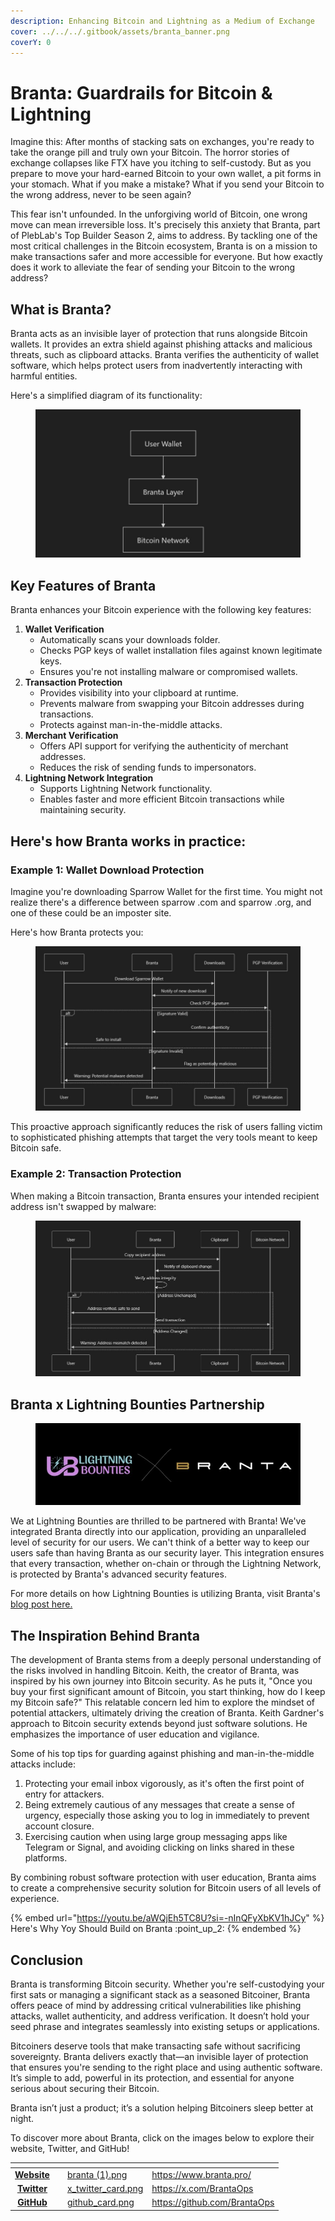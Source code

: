 ```yaml
---
description: Enhancing Bitcoin and Lightning as a Medium of Exchange
cover: ../../../.gitbook/assets/branta_banner.png
coverY: 0
---
```


# Branta: Guardrails for Bitcoin & Lightning

Imagine this: After months of stacking sats on exchanges, you're ready to take the orange pill and truly own your Bitcoin. The horror stories of exchange collapses like FTX have you itching to self-custody. But as you prepare to move your hard-earned Bitcoin to your own wallet, a pit forms in your stomach. What if you make a mistake? What if you send your Bitcoin to the wrong address, never to be seen again?

This fear isn't unfounded. In the unforgiving world of Bitcoin, one wrong move can mean irreversible loss. It's precisely this anxiety that Branta, part of PlebLab's Top Builder Season 2, aims to address. By tackling one of the most critical challenges in the Bitcoin ecosystem, Branta is on a mission to make transactions safer and more accessible for everyone. But how exactly does it work to alleviate the fear of sending your Bitcoin to the wrong address?

## What is Branta?

Branta acts as an invisible layer of protection that runs alongside Bitcoin wallets. It provides an extra shield against phishing attacks and malicious threats, such as clipboard attacks. Branta verifies the authenticity of wallet software, which helps protect users from inadvertently interacting with harmful entities.

Here's a simplified diagram of its functionality:

<figure><img src="../../../.gitbook/assets/branta_diagram_simple.JPG" alt=""><figcaption></figcaption></figure>

## **Key Features of Branta**

Branta enhances your Bitcoin experience with the following key features:

1. **Wallet Verification**
   * Automatically scans your downloads folder.
   * Checks PGP keys of wallet installation files against known legitimate keys.
   * Ensures you're not installing malware or compromised wallets.
2. **Transaction Protection**
   * Provides visibility into your clipboard at runtime.
   * Prevents malware from swapping your Bitcoin addresses during transactions.
   * Protects against man-in-the-middle attacks.
3. **Merchant Verification**
   * Offers API support for verifying the authenticity of merchant addresses.
   * Reduces the risk of sending funds to impersonators.
4. **Lightning Network Integration**
   * Supports Lightning Network functionality.
   * Enables faster and more efficient Bitcoin transactions while maintaining security.

## Here's how Branta works in practice:

### **Example 1: Wallet Download Protection**

Imagine you're downloading Sparrow Wallet for the first time. You might not realize there's a difference between sparrow .com and sparrow .org, and one of these could be an imposter site.

Here's how Branta protects you:

<figure><img src="../../../.gitbook/assets/branta_diagram_detailed.JPG" alt=""><figcaption></figcaption></figure>

This proactive approach significantly reduces the risk of users falling victim to sophisticated phishing attempts that target the very tools meant to keep Bitcoin safe.

### **Example 2: Transaction Protection**

When making a Bitcoin transaction, Branta ensures your intended recipient address isn't swapped by malware:

<figure><img src="../../../.gitbook/assets/branta_diagram_transaction_protection.JPG" alt=""><figcaption></figcaption></figure>

## **Branta x Lightning Bounties Partnership**

<figure><img src="../../../.gitbook/assets/branta_lb_partnership.JPG" alt="branta_lightningbounties_partnership_banner"><figcaption></figcaption></figure>

We at Lightning Bounties are thrilled to be partnered with Branta! We've integrated Branta directly into our application, providing an unparalleled level of security for our users. We can't think of a better way to keep our users safe than having Branta as our security layer. This integration ensures that every transaction, whether on-chain or through the Lightning Network, is protected by Branta's advanced security features.

For more details on how Lightning Bounties is utilizing Branta, visit Branta's [blog post here. ](https://www.branta.pro/blog?tag=lightningbounties)

## **The Inspiration Behind Branta**

The development of Branta stems from a deeply personal understanding of the risks involved in handling Bitcoin. Keith, the creator of Branta, was inspired by his own journey into Bitcoin security. As he puts it, "Once you buy your first significant amount of Bitcoin, you start thinking, how do I keep my Bitcoin safe?" This relatable concern led him to explore the mindset of potential attackers, ultimately driving the creation of Branta. Keith Gardner's approach to Bitcoin security extends beyond just software solutions. He emphasizes the importance of user education and vigilance.

Some of his top tips for guarding against phishing and man-in-the-middle attacks include:

1. Protecting your email inbox vigorously, as it's often the first point of entry for attackers.
2. Being extremely cautious of any messages that create a sense of urgency, especially those asking you to log in immediately to prevent account closure.
3. Exercising caution when using large group messaging apps like Telegram or Signal, and avoiding clicking on links shared in these platforms.

By combining robust software protection with user education, Branta aims to create a comprehensive security solution for Bitcoin users of all levels of experience.

{% embed url="https://youtu.be/aWQjEh5TC8U?si=-nInQFyXbKV1hJCy" %}
Here's Why Yoy Should Build on Branta :point\_up\_2:
{% endembed %}

## Conclusion

Branta is transforming Bitcoin security. Whether you're self-custodying your first sats or managing a significant stack as a seasoned Bitcoiner, Branta offers peace of mind by addressing critical vulnerabilities like phishing attacks, wallet authenticity, and address verification. It doesn’t hold your seed phrase and integrates seamlessly into existing setups or applications.

Bitcoiners deserve tools that make transacting safe without sacrificing sovereignty. Branta delivers exactly that—an invisible layer of protection that ensures you're sending to the right place and using authentic software. It’s simple to add, powerful in its protection, and essential for anyone serious about securing their Bitcoin.

Branta isn’t just a product; it’s a solution helping Bitcoiners sleep better at night.&#x20;

To discover more about Branta, click on the images below to explore their website, Twitter, and GitHub!

<table data-view="cards"><thead><tr><th align="center"></th><th data-hidden data-type="files"></th><th data-hidden data-card-cover data-type="files"></th><th data-hidden data-card-target data-type="content-ref"></th></tr></thead><tbody><tr><td align="center"><a href="https://www.branta.pro/"><strong>Website</strong></a></td><td></td><td><a href="../../../.gitbook/assets/branta (1).png">branta (1).png</a></td><td><a href="https://www.branta.pro/">https://www.branta.pro/</a></td></tr><tr><td align="center"><a href="https://x.com/BrantaOps"><strong>Twitter</strong></a></td><td></td><td><a href="../../../.gitbook/assets/x_twitter_card.png">x_twitter_card.png</a></td><td><a href="https://x.com/BrantaOps">https://x.com/BrantaOps</a></td></tr><tr><td align="center"><a href="https://github.com/BrantaOps"><strong>GitHub</strong></a></td><td></td><td><a href="../../../.gitbook/assets/github_card.png">github_card.png</a></td><td><a href="https://github.com/BrantaOps">https://github.com/BrantaOps</a></td></tr></tbody></table>
